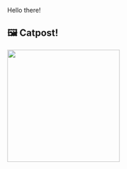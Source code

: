 Hello there!



## 🖼️ Catpost!

<sub>
    <img src="https://cdn2.thecatapi.com/images/Ef1Fg5yuR.jpg" height="256">
</sub>

